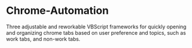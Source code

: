 # Chrome-Automation
Three adjustable and reworkable VBScript frameworks for quickly opening and organizing chrome tabs based on user preference and topics, such as work tabs, and non-work tabs. 
